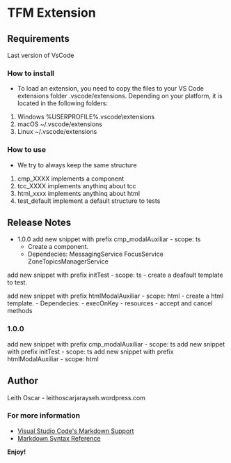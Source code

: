 # TFM Extension

## Requirements

Last version of VsCode

### How to install

* To load an extension, you need to copy the files to your VS Code extensions folder .vscode/extensions. Depending on your platform, it is located in the following folders:

1.  Windows %USERPROFILE%\.vscode\extensions
2.  macOS ~/.vscode/extensions
3.  Linux ~/.vscode/extensions

### How to use

*   We try to always keep the same structure
1.  cmp_XXXX implements a component
2.  tcc_XXXX implements anythinq about tcc
3.  html_xxxx implements anythinq about html
4.  test_default implement a default structure to tests


## Release Notes

*   1.0.0
add new snippet with prefix cmp_modalAuxiliar - scope: ts
    - Create a component.
    - Dependecies:
           MessagingService
           FocusService
           ZoneTopicsManagerService

add new snippet with prefix initTest - scope: ts
    - create a deafault template to test.

add new snippet with prefix htmlModalAuxiliar - scope: html
    - create a html template.
    - Dependecies:
        - execOnKey
        - resources
        - accept and cancel methods

### 1.0.0

add new snippet with prefix cmp_modalAuxiliar - scope: ts
add new snippet with prefix initTest - scope: ts
add new snippet with prefix htmlModalAuxiliar - scope: html

## Author

Leith Oscar  - leithoscarjarayseh.wordpress.com

### For more information

* [Visual Studio Code's Markdown Support](http://code.visualstudio.com/docs/languages/markdown)
* [Markdown Syntax Reference](https://help.github.com/articles/markdown-basics/)

**Enjoy!**
